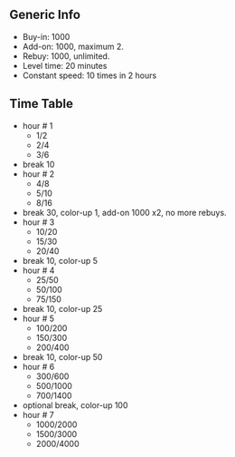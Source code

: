 ## Generic Info

- Buy-in: 1000 
- Add-on: 1000, maximum 2.
- Rebuy: 1000, unlimited.
- Level time: 20 minutes
- Constant speed: 10 times in 2 hours

## Time Table

- hour # 1
  - 1/2
  - 2/4
  - 3/6
- break 10
- hour # 2
  - 4/8
  - 5/10
  - 8/16
- break 30, color-up 1, add-on 1000 x2, no more rebuys.
- hour # 3
  - 10/20
  - 15/30
  - 20/40
- break 10, color-up 5
- hour # 4
  - 25/50
  - 50/100
  - 75/150
- break 10, color-up 25
- hour # 5
  - 100/200
  - 150/300
  - 200/400
- break 10, color-up 50
- hour # 6
  - 300/600
  - 500/1000
  - 700/1400
- optional break, color-up 100
- hour # 7
  - 1000/2000
  - 1500/3000
  - 2000/4000
